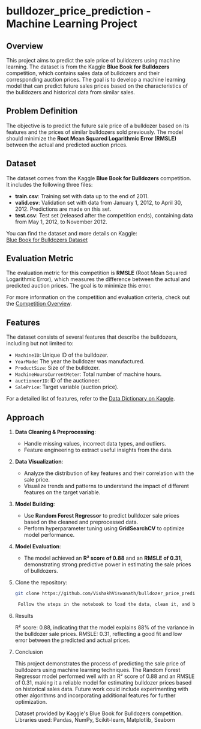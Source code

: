 # bulldozer_price_prediction - Machine Learning Project

## Overview

This project aims to predict the sale price of bulldozers using machine learning. The dataset is from the Kaggle **Blue Book for Bulldozers** competition, which contains sales data of bulldozers and their corresponding auction prices. The goal is to develop a machine learning model that can predict future sales prices based on the characteristics of the bulldozers and historical data from similar sales.

## Problem Definition

The objective is to predict the future sale price of a bulldozer based on its features and the prices of similar bulldozers sold previously. The model should minimize the **Root Mean Squared Logarithmic Error (RMSLE)** between the actual and predicted auction prices.

## Dataset

The dataset comes from the Kaggle **Blue Book for Bulldozers** competition. It includes the following three files:

- **train.csv**: Training set with data up to the end of 2011.
- **valid.csv**: Validation set with data from January 1, 2012, to April 30, 2012. Predictions are made on this set.
- **test.csv**: Test set (released after the competition ends), containing data from May 1, 2012, to November 2012.

You can find the dataset and more details on Kaggle:  
[Blue Book for Bulldozers Dataset](https://www.kaggle.com/c/bluebook-for-bulldozers/data)

## Evaluation Metric

The evaluation metric for this competition is **RMSLE** (Root Mean Squared Logarithmic Error), which measures the difference between the actual and predicted auction prices. The goal is to minimize this error.

For more information on the competition and evaluation criteria, check out the [Competition Overview](https://www.kaggle.com/c/bluebook-for-bulldozers/overview).

## Features

The dataset consists of several features that describe the bulldozers, including but not limited to:
- `MachineID`: Unique ID of the bulldozer.
- `YearMade`: The year the bulldozer was manufactured.
- `ProductSize`: Size of the bulldozer.
- `MachineHoursCurrentMeter`: Total number of machine hours.
- `auctioneerID`: ID of the auctioneer.
- `SalePrice`: Target variable (auction price).

For a detailed list of features, refer to the [Data Dictionary on Kaggle](https://www.kaggle.com/c/bluebook-for-bulldozers/data?select=Data+Dictionary.xlsx).

## Approach

1. **Data Cleaning & Preprocessing**:
   - Handle missing values, incorrect data types, and outliers.
   - Feature engineering to extract useful insights from the data.

2. **Data Visualization**:
   - Analyze the distribution of key features and their correlation with the sale price.
   - Visualize trends and patterns to understand the impact of different features on the target variable.

3. **Model Building**:
   - Use **Random Forest Regressor** to predict bulldozer sale prices based on the cleaned and preprocessed data.
   - Perform hyperparameter tuning using **GridSearchCV** to optimize model performance.

4. **Model Evaluation**:
   - The model achieved an **R² score of 0.88** and an **RMSLE of 0.31**, demonstrating strong predictive power in estimating the sale prices of bulldozers.



1. Clone the repository:
   ```bash
   git clone https://github.com/VishakhViswanath/bulldozer_price_prediction

    Follow the steps in the notebook to load the data, clean it, and build the machine learning model.

2. Results

    R² score: 0.88, indicating that the model explains 88% of the variance in the bulldozer sale prices.
    RMSLE: 0.31, reflecting a good fit and low error between the predicted and actual prices.

3. Conclusion

   This project demonstrates the process of predicting the sale price of bulldozers using machine learning techniques. The Random Forest Regressor model performed well with an R² score of 0.88 and an RMSLE of 0.31,    making it a reliable model for estimating bulldozer prices based on historical sales data. Future work could include experimenting with other algorithms and incorporating additional features for further optimization.

    Dataset provided by Kaggle's Blue Book for Bulldozers competition.
    Libraries used: Pandas, NumPy, Scikit-learn, Matplotlib, Seaborn

   

